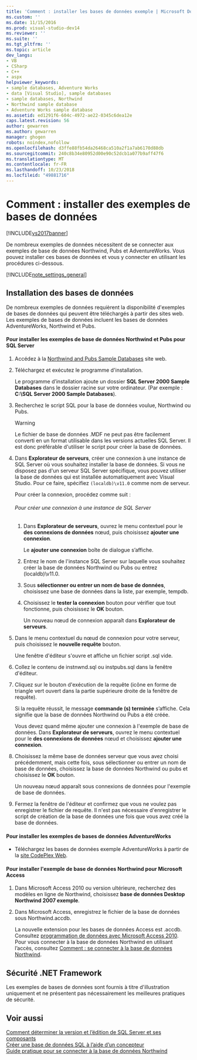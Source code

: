 ```yaml
---
title: 'Comment : installer les bases de données exemple | Microsoft Docs'
ms.custom: ''
ms.date: 11/15/2016
ms.prod: visual-studio-dev14
ms.reviewer: ''
ms.suite: ''
ms.tgt_pltfrm: ''
ms.topic: article
dev_langs:
- VB
- CSharp
- C++
- aspx
helpviewer_keywords:
- sample databases, Adventure Works
- data [Visual Studio], sample databases
- sample databases, Northwind
- Northwind sample database
- Adventure Works sample database
ms.assetid: ed1291f6-604c-4972-ae22-0345c6dea12e
caps.latest.revision: 56
author: gewarren
ms.author: gewarren
manager: ghogen
robots: noindex,nofollow
ms.openlocfilehash: d3ffe88fb54da26468ca510a2f1a7ab6170d88db
ms.sourcegitcommit: 240c8b34e80952d00e90c52dcb1a077b9aff47f6
ms.translationtype: MT
ms.contentlocale: fr-FR
ms.lasthandoff: 10/23/2018
ms.locfileid: "49881716"
---
```

# <a name="how-to-install-sample-databases"></a>Comment : installer des exemples de bases de données
[!INCLUDE[vs2017banner](../includes/vs2017banner.md)]

De nombreux exemples de données nécessitent de se connecter aux exemples de base de données Northwind, Pubs et AdventureWorks. Vous pouvez installer ces bases de données et vous y connecter en utilisant les procédures ci-dessous.  
  
 [!INCLUDE[note_settings_general](../includes/note-settings-general-md.md)]  
  
## <a name="installing-databases"></a>Installation des bases de données  
 De nombreux exemples de données requièrent la disponibilité d'exemples de bases de données qui peuvent être téléchargés à partir des sites web. Les exemples de bases de données incluent les bases de données AdventureWorks, Northwind et Pubs.  
  
#### <a name="to-install-the-northwind-and-pubs-sample-databases-for-sql-server"></a>Pour installer les exemples de base de données Northwind et Pubs pour SQL Server  
  
1.  Accédez à la [Northwind and Pubs Sample Databases](http://go.microsoft.com/fwlink?linkid=64296) site web.  
  
2.  Téléchargez et exécutez le programme d'installation.  
  
     Le programme d’installation ajoute un dossier **SQL Server 2000 Sample Databases** dans le dossier racine sur votre ordinateur. (Par exemple : **C:\SQL Server 2000 Sample Databases**).  
  
3.  Recherchez le script SQL pour la base de données voulue, Northwind ou Pubs.  
  
    > [!WARNING]
    >  Le fichier de base de données .MDF ne peut pas être facilement converti en un format utilisable dans les versions actuelles SQL Server. Il est donc préférable d'utiliser le script pour créer la base de données.  
  
4.  Dans **Explorateur de serveurs**, créer une connexion à une instance de SQL Server où vous souhaitez installer la base de données. Si vous ne disposez pas d'un serveur SQL Server spécifique, vous pouvez utiliser la base de données qui est installée automatiquement avec Visual Studio. Pour ce faire, spécifiez `(localdb)\v11.0` comme nom de serveur.  
  
     Pour créer la connexion, procédez comme suit :  
  
    ###### <a name="to-create-a-connection-to-an-instance-of-sql-server"></a>Pour créer une connexion à une instance de SQL Server  
  
    1.  Dans **Explorateur de serveurs**, ouvrez le menu contextuel pour le **des connexions de données** nœud, puis choisissez **ajouter une connexion**.  
  
         Le **ajouter une connexion** boîte de dialogue s’affiche.  
  
    2.  Entrez le nom de l'instance SQL Server sur laquelle vous souhaitez créer la base de données Northwind ou Pubs ou entrez (localdb)\v11.0.  
  
    3.  Sous **sélectionner ou entrer un nom de base de données**, choisissez une base de données dans la liste, par exemple, tempdb.  
  
    4.  Choisissez le **tester la connexion** bouton pour vérifier que tout fonctionne, puis choisissez le **OK** bouton.  
  
         Un nouveau nœud de connexion apparaît dans **Explorateur de serveurs**.  
  
5.  Dans le menu contextuel du nœud de connexion pour votre serveur, puis choisissez le **nouvelle requête** bouton.  
  
     Une fenêtre d'éditeur s'ouvre et affiche un fichier script .sql vide.  
  
6.  Collez le contenu de instnwnd.sql ou instpubs.sql dans la fenêtre d'éditeur.  
  
7.  Cliquez sur le bouton d'exécution de la requête (icône en forme de triangle vert ouvert dans la partie supérieure droite de la fenêtre de requête).  
  
     Si la requête réussit, le message **commande (s) terminée** s’affiche. Cela signifie que la base de données Northwind ou Pubs a été créée.  
  
     Vous devez quand même ajouter une connexion à l'exemple de base de données. Dans **Explorateur de serveurs**, ouvrez le menu contextuel pour le **des connexions de données** nœud et choisissez **ajouter une connexion**.  
  
8.  Choisissez la même base de données serveur que vous avez choisi précédemment, mais cette fois, sous sélectionner ou entrer un nom de base de données, choisissez la base de données Northwind ou pubs et choisissez le **OK** bouton.  
  
     Un nouveau nœud apparaît sous connexions de données pour l'exemple de base de données.  
  
9. Fermez la fenêtre de l'éditeur et confirmez que vous ne voulez pas enregistrer le fichier de requête. Il n'est pas nécessaire d'enregistrer le script de création de la base de données une fois que vous avez créé la base de données.  
  
#### <a name="to-install-the-adventureworks-sample-databases"></a>Pour installer les exemples de bases de données AdventureWorks  
  
-   Téléchargez les bases de données exemple AdventureWorks à partir de la [site CodePlex Web](http://go.microsoft.com/fwlink/?linkid=87843).  
  
#### <a name="to-install-the-northwind-sample-database-for-microsoft-access"></a>Pour installer l'exemple de base de données Northwind pour Microsoft Access  
  
1. Dans Microsoft Access 2010 ou version ultérieure, recherchez des modèles en ligne de Northwind, choisissez **base de données Desktop Northwind 2007 exemple**.  
  
2. Dans Microsoft Access, enregistrez le fichier de la base de données sous Northwind.accdb.  
  
   La nouvelle extension pour les bases de données Access est .accdb. Consultez [programmation de données avec Microsoft Access 2010](http://msdn.microsoft.com/library/office/ff965871.aspx). Pour vous connecter à la base de données Northwind en utilisant l’accès, consultez [Comment : se connecter à la base de données Northwind](../data-tools/how-to-connect-to-the-northwind-database.md).  
  
## <a name="net-framework-security"></a>Sécurité .NET Framework  
 Les exemples de bases de données sont fournis à titre d'illustration uniquement et ne présentent pas nécessairement les meilleures pratiques de sécurité.  
  
## <a name="see-also"></a>Voir aussi  
 [Comment déterminer la version et l’édition de SQL Server et ses composants](http://support.microsoft.com/kb/321185)   
 [Créer une base de données SQL à l’aide d’un concepteur](../data-tools/create-a-sql-database-by-using-a-designer.md)   
 [Guide pratique pour se connecter à la base de données Northwind](../data-tools/how-to-connect-to-the-northwind-database.md)